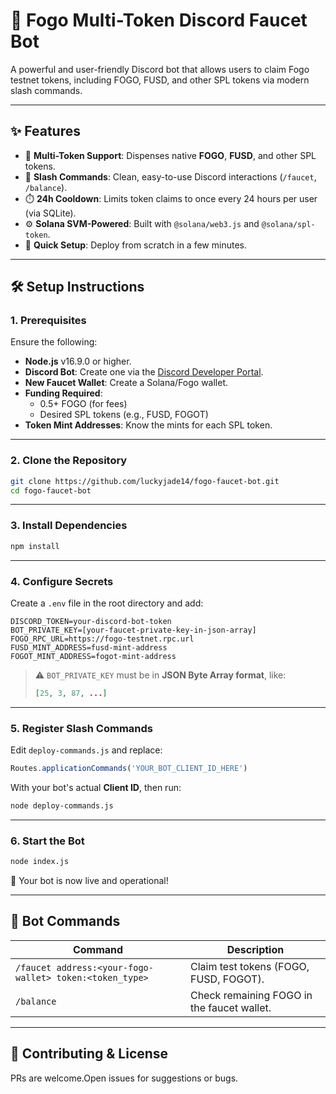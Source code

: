 # 🚰 Fogo Multi-Token Discord Faucet Bot

A powerful and user-friendly Discord bot that allows users to claim Fogo testnet tokens, including FOGO, FUSD, and other SPL tokens via modern slash commands.

---

## ✨ Features

- 🔁 **Multi-Token Support**: Dispenses native **FOGO**, **FUSD**, and other SPL tokens.
- 💬 **Slash Commands**: Clean, easy-to-use Discord interactions (`/faucet`, `/balance`).
- ⏱️ **24h Cooldown**: Limits token claims to once every 24 hours per user (via SQLite).
- ⚙️ **Solana SVM-Powered**: Built with `@solana/web3.js` and `@solana/spl-token`.
- 🚀 **Quick Setup**: Deploy from scratch in a few minutes.

---

## 🛠️ Setup Instructions

### 1. Prerequisites

Ensure the following:

- **Node.js** v16.9.0 or higher.
- **Discord Bot**: Create one via the [Discord Developer Portal](https://discord.com/developers/applications).
- **New Faucet Wallet**: Create a Solana/Fogo wallet.
- **Funding Required**:
  - 0.5+ FOGO (for fees)
  - Desired SPL tokens (e.g., FUSD, FOGOT)
- **Token Mint Addresses**: Know the mints for each SPL token.

---

### 2. Clone the Repository

```bash
git clone https://github.com/luckyjade14/fogo-faucet-bot.git
cd fogo-faucet-bot
```

---

### 3. Install Dependencies

```bash
npm install
```

---

### 4. Configure Secrets

Create a `.env` file in the root directory and add:

```env
DISCORD_TOKEN=your-discord-bot-token
BOT_PRIVATE_KEY=[your-faucet-private-key-in-json-array]
FOGO_RPC_URL=https://fogo-testnet.rpc.url
FUSD_MINT_ADDRESS=fusd-mint-address
FOGOT_MINT_ADDRESS=fogot-mint-address
```

> ⚠️ `BOT_PRIVATE_KEY` must be in **JSON Byte Array format**, like:
> ```json
> [25, 3, 87, ...]
> ```

---

### 5. Register Slash Commands

Edit `deploy-commands.js` and replace:

```js
Routes.applicationCommands('YOUR_BOT_CLIENT_ID_HERE')
```

With your bot's actual **Client ID**, then run:

```bash
node deploy-commands.js
```

---

### 6. Start the Bot

```bash
node index.js
```

🎉 Your bot is now live and operational!

---

## 📘 Bot Commands

| Command | Description |
|--------|-------------|
| `/faucet address:<your-fogo-wallet> token:<token_type>` | Claim test tokens (FOGO, FUSD, FOGOT). |
| `/balance` | Check remaining FOGO in the faucet wallet. |

---

## 🙌 Contributing & License

PRs are welcome.Open issues for suggestions or bugs.
